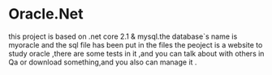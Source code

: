 # Oracle.Net
this project is based on .net core 2.1 & mysql.the database`s name is myoracle and the sql file has been put in the files
the peoject is a website to study oracle ,there are some tests in it ,and you can talk about with others in Qa or download something,and you also can manage it .
